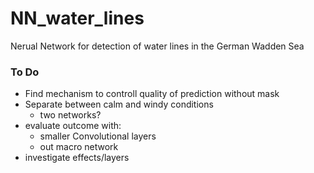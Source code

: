 # NN_water_lines
Nerual Network for detection of water lines in the German Wadden Sea

### To Do
- Find mechanism to controll quality of prediction without mask
- Separate between calm and windy conditions
  - two networks?
- evaluate outcome with:
  - smaller Convolutional layers
  - out macro network
- investigate effects/layers
